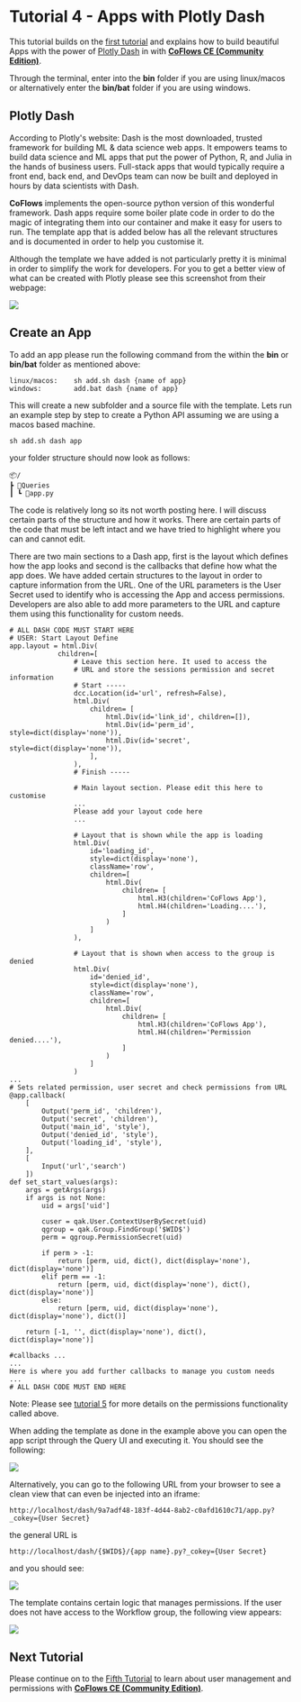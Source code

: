 # Tutorial 4 - Apps with Plotly Dash

This tutorial builds on the [first tutorial](tutorial-1.md) and explains how to build beautiful Apps with the power of [Plotly Dash](https://plotly.com/dash/) in with [**CoFlows CE (Community Edition)**](https://github.com/QuantApp/CoFlows-CE). 

Through the terminal, enter into the **bin** folder if you are using linux/macos or alternatively enter the **bin/bat** folder if you are using windows.

## Plotly Dash

According to Plotly's website: Dash is the most downloaded, trusted framework for building ML & data science web apps. It empowers teams to build data science and ML apps that put the power of Python, R, and Julia in the hands of business users. Full-stack apps that would typically require a front end, back end, and DevOps team can now be built and deployed in hours by data scientists with Dash.

**CoFlows** implements the open-source python version of this wonderful framework. Dash apps require some boiler plate code in order to do the magic of integrating them into our container and make it easy for users to run. The template app that is added below has all the relevant structures and is documented in order to help you customise it.

Although the template we have added is not particularly pretty it is minimal in order to simplify the work for developers. For you to get a better view of what can be created with Plotly please see this screenshot from their webpage:

![](../images/Dash_samples.png)

## Create an App

To add an app please run the following command from the within the **bin** or **bin/bat** folder as mentioned above:

    linux/macos:    sh add.sh dash {name of app}
    windows:        add.bat dash {name of app}

This will create a new subfolder and a source file with the template.
Lets run an example step by step to create a Python API assuming we are using a macos based machine.

    sh add.sh dash app

your folder structure should now look as follows:

    📦/
    ┣ 📂Queries
    ┃ ┗ 📜app.py

The code is relatively long so its not worth posting here. I will discuss certain parts of the structure and how it works. There are certain parts of the code that must be left intact and we have tried to highlight where you can and cannot edit.

There are two main sections to a Dash app, first is the layout which defines how the app looks and second is the callbacks that define how what the app does. We have added certain structures to the layout in order to capture information from the URL. One of the URL parameters is the User Secret used to identify who is accessing the App and access permissions. Developers are also able to add more parameters to the URL and capture them using this functionality for custom needs.

    # ALL DASH CODE MUST START HERE
    # USER: Start Layout Define
    app.layout = html.Div(
                children=[
                    # Leave this section here. It used to access the
                    # URL and store the sessions permission and secret information
                    # Start -----
                    dcc.Location(id='url', refresh=False),
                    html.Div(
                        children= [
                            html.Div(id='link_id', children=[]),
                            html.Div(id='perm_id', style=dict(display='none')),
                            html.Div(id='secret', style=dict(display='none')),
                        ],
                    ),
                    # Finish -----

                    # Main layout section. Please edit this here to customise
                    ...
                    Please add your layout code here
                    ...

                    # Layout that is shown while the app is loading
                    html.Div(
                        id='loading_id',
                        style=dict(display='none'),
                        className='row',
                        children=[
                            html.Div(
                                children= [
                                    html.H3(children='CoFlows App'),
                                    html.H4(children='Loading....'),
                                ]
                            )
                        ]
                    ),

                    # Layout that is shown when access to the group is denied
                    html.Div(
                        id='denied_id',
                        style=dict(display='none'),
                        className='row',
                        children=[
                            html.Div(
                                children= [
                                    html.H3(children='CoFlows App'),
                                    html.H4(children='Permission denied....'),
                                ]
                            )
                        ]
                    )
    ...
    # Sets related permission, user secret and check permissions from URL
    @app.callback(
        [
            Output('perm_id', 'children'),
            Output('secret', 'children'),
            Output('main_id', 'style'),
            Output('denied_id', 'style'),
            Output('loading_id', 'style'),
        ],
        [
            Input('url','search')
        ])
    def set_start_values(args):
        args = getArgs(args)
        if args is not None:
            uid = args['uid']

            cuser = qak.User.ContextUserBySecret(uid)
            qgroup = qak.Group.FindGroup('$WID$')
            perm = qgroup.PermissionSecret(uid)
            
            if perm > -1:
                return [perm, uid, dict(), dict(display='none'), dict(display='none')]
            elif perm == -1:
                return [perm, uid, dict(display='none'), dict(), dict(display='none')]
            else:
                return [perm, uid, dict(display='none'), dict(display='none'), dict()]
            
        return [-1, '', dict(display='none'), dict(), dict(display='none')]

    #callbacks ...
    ...
    Here is where you add further callbacks to manage you custom needs
    ...
    # ALL DASH CODE MUST END HERE

Note: Please see [tutorial 5](tutorial-5.md) for more details on the permissions functionality called above.

When adding the template as done in the example above you can open the app script through the Query UI and executing it. You should see the following:

![](../images/CoFlows_dash_execute.png)

Alternatively, you can go to the following URL from your browser to see a clean view that can even be injected into an iframe:

    http://localhost/dash/9a7adf48-183f-4d44-8ab2-c0afd1610c71/app.py?_cokey={User Secret}

the general URL is

    http://localhost/dash/{$WID$}/{app name}.py?_cokey={User Secret}

and you should see:

![](../images/CoFlows_dash.png)

The template contains certain logic that manages permissions. If the user does not have access to the Workflow group, the following view appears:

![](../images/CoFlows_dash_denied.png)

## Next Tutorial
Please continue on to the [Fifth Tutorial](tutorial-5.md) to learn about user management and permissions with [**CoFlows CE (Community Edition)**](https://github.com/QuantApp/CoFlows-CE). 

  


